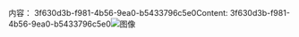 <span data-ttu-id="576d8-101">内容： 3f630d3b-f981-4b56-9ea0-b5433796c5e0</span><span class="sxs-lookup"><span data-stu-id="576d8-101">Content: 3f630d3b-f981-4b56-9ea0-b5433796c5e0</span></span>![图像](3b162517-5db5-4b0a-80a1-5b928edb965f.png)
